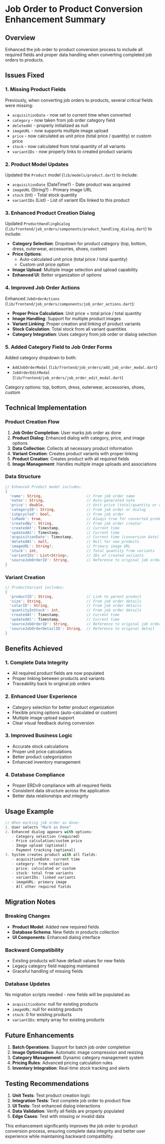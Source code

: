 # Job Order to Product Conversion Enhancement Summary

## Overview
Enhanced the job order to product conversion process to include all required fields and proper data handling when converting completed job orders to products.

## Issues Fixed

### 1. **Missing Product Fields**
Previously, when converting job orders to products, several critical fields were missing:
- `acquisitionDate` - now set to current time when converted
- `category` - now taken from job order category field
- `deletedAt` - properly initialized as null
- `imageURL` - now supports multiple image upload
- `price` - now calculated as unit price (total price / quantity) or custom price
- `stock` - now calculated from total quantity of all variants
- `variantIDs` - now properly links to created product variants

### 2. **Product Model Updates**
Updated the `Product` model (`lib/models/product.dart`) to include:
- `acquisitionDate` (DateTime?) - Date product was acquired
- `imageURL` (String?) - Primary image URL
- `stock` (int) - Total stock quantity
- `variantIDs` (List<String>) - List of variant IDs linked to this product

### 3. **Enhanced Product Creation Dialog**
Updated `ProductHandlingDialog` (`lib/frontend/job_orders/components/product_handling_dialog.dart`) to include:
- **Category Selection**: Dropdown for product category (top, bottom, dress, outerwear, accessories, shoes, custom)
- **Price Options**: 
  - Auto-calculated unit price (total price / total quantity)
  - Custom unit price option
- **Image Upload**: Multiple image selection and upload capability
- **Enhanced UI**: Better organization of options

### 4. **Improved Job Order Actions**
Enhanced `JobOrderActions` (`lib/frontend/job_orders/components/job_order_actions.dart`):
- **Proper Price Calculation**: Unit price = total price / total quantity
- **Image Handling**: Support for multiple product images
- **Variant Linking**: Proper creation and linking of product variants
- **Stock Calculation**: Total stock from all variant quantities
- **Category Integration**: Uses category from job order or dialog selection

### 5. **Added Category Field to Job Order Forms**
Added category dropdown to both:
- `AddJobOrderModal` (`lib/frontend/job_orders/add_job_order_modal.dart`)
- `JobOrderEditModal` (`lib/frontend/job_orders/job_order_edit_modal.dart`)

Category options: top, bottom, dress, outerwear, accessories, shoes, custom

## Technical Implementation

### Product Creation Flow
1. **Job Order Completion**: User marks job order as done
2. **Product Dialog**: Enhanced dialog with category, price, and image options
3. **Data Collection**: Collects all necessary product information
4. **Variant Creation**: Creates product variants with proper linking
5. **Product Creation**: Creates product with all required fields
6. **Image Management**: Handles multiple image uploads and associations

### Data Structure
```dart
// Enhanced Product model includes:
{
  'name': String,                    // From job order name
  'notes': String,                   // Auto-generated note
  'price': double,                   // Unit price (total/quantity or custom)
  'categoryID': String,              // From job order or dialog
  'isUpcycled': bool,                // From job order
  'isMade': true,                    // Always true for converted products
  'createdBy': String,               // From job order creator
  'createdAt': Timestamp,            // Current time
  'updatedAt': Timestamp,            // Current time
  'acquisitionDate': Timestamp,      // Current time (conversion date)
  'deletedAt': null,                 // Null for new products
  'imageURL': String?,               // Primary image URL
  'stock': int,                      // Total quantity from variants
  'variantIDs': List<String>,        // IDs of created variants
  'sourceJobOrderID': String,        // Reference to original job order
}
```

### Variant Creation
```dart
// ProductVariant includes:
{
  'productID': String,               // Link to parent product
  'size': String,                    // From job order details
  'colorID': String,                 // From job order details
  'quantityInStock': int,            // From job order details
  'createdAt': Timestamp,            // Current time
  'updatedAt': Timestamp,            // Current time
  'sourceJobOrderID': String,        // Reference to original job order
  'sourceJobOrderDetailID': String,  // Reference to original detail
}
```

## Benefits Achieved

### 1. **Complete Data Integrity**
- All required product fields are now populated
- Proper linking between products and variants
- Traceability back to original job orders

### 2. **Enhanced User Experience**
- Category selection for better product organization
- Flexible pricing options (auto-calculated or custom)
- Multiple image upload support
- Clear visual feedback during conversion

### 3. **Improved Business Logic**
- Accurate stock calculations
- Proper unit price calculations
- Better product categorization
- Enhanced inventory management

### 4. **Database Compliance**
- Proper ERDv9 compliance with all required fields
- Consistent data structure across the application
- Better data relationships and integrity

## Usage Example

```dart
// When marking job order as done:
1. User selects "Mark as Done"
2. Enhanced dialog appears with options:
   - Category selection (required)
   - Price calculation/custom price
   - Image upload (optional)
   - Payment tracking (optional)
3. System creates product with all fields:
   - acquisitionDate: current time
   - category: from selection
   - price: calculated or custom
   - stock: total from variants
   - variantIDs: linked variants
   - imageURL: primary image
   - All other required fields
```

## Migration Notes

### Breaking Changes
- **Product Model**: Added new required fields
- **Database Schema**: New fields in products collection
- **UI Components**: Enhanced dialog interface

### Backward Compatibility
- Existing products will have default values for new fields
- Legacy category field mapping maintained
- Graceful handling of missing fields

### Database Updates
No migration scripts needed - new fields will be populated as:
- `acquisitionDate`: null for existing products
- `imageURL`: null for existing products  
- `stock`: 0 for existing products
- `variantIDs`: empty array for existing products

## Future Enhancements

1. **Batch Operations**: Support for batch job order completion
2. **Image Optimization**: Automatic image compression and resizing
3. **Category Management**: Dynamic category management system
4. **Pricing Rules**: Advanced pricing calculation rules
5. **Inventory Integration**: Real-time stock tracking and alerts

## Testing Recommendations

1. **Unit Tests**: Test product creation logic
2. **Integration Tests**: Test complete job order to product flow
3. **UI Tests**: Test enhanced dialog interactions
4. **Data Validation**: Verify all fields are properly populated
5. **Edge Cases**: Test with missing or invalid data

This enhancement significantly improves the job order to product conversion process, ensuring complete data integrity and better user experience while maintaining backward compatibility.
